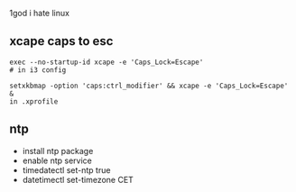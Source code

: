 1god i hate linux 

## xcape caps to esc

```
exec --no-startup-id xcape -e 'Caps_Lock=Escape' 
# in i3 config

setxkbmap -option 'caps:ctrl_modifier' && xcape -e 'Caps_Lock=Escape' &
in .xprofile
```

## ntp
- install ntp package
- enable ntp service
- timedatectl set-ntp true
- datetimectl set-timezone CET